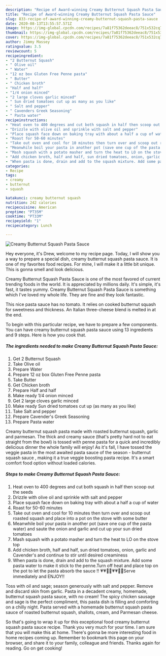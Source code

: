 ```yaml
---
description: "Recipe of Award-winning Creamy Butternut Squash Pasta Sauce"
title: "Recipe of Award-winning Creamy Butternut Squash Pasta Sauce"
slug: 833-recipe-of-award-winning-creamy-butternut-squash-pasta-sauce
date: 2020-08-13T13:55:57.571Z
image: https://img-global.cpcdn.com/recipes/7a81f75362deeac8/751x532cq70/creamy-butternut-squash-pasta-sauce-recipe-main-photo.jpg
thumbnail: https://img-global.cpcdn.com/recipes/7a81f75362deeac8/751x532cq70/creamy-butternut-squash-pasta-sauce-recipe-main-photo.jpg
cover: https://img-global.cpcdn.com/recipes/7a81f75362deeac8/751x532cq70/creamy-butternut-squash-pasta-sauce-recipe-main-photo.jpg
author: Jimmy Massey
ratingvalue: 3.5
reviewcount: 5
recipeingredient:
- "2 Butternut Squash"
- " Olive oil"
- " Water"
- "12 oz box Gluten Free Penne pasta"
- " Butter"
- " Chicken broth"
- "Half and half"
- "1/4 onion minced"
- "2 large cloves garlic minced"
- " Sun dried tomatoes cut up as many as you like"
- " Salt and pepper"
- " Cavenders Greek Seasoning"
- " Pasta water"
recipeinstructions:
- "Heat oven to 400 degrees and cut both squash in half then scoop out the seeds"
- "Drizzle with olive oil and sprinkle with salt and pepper"
- "Place squash face down on baking tray with about a half a cup of water"
- "Roast for 50-60 minutes"
- "Take out oven and cool for 10 minutes then turn over and scoop out roasted squash and place into a pot on the stove with some butter"
- "Meanwhile boil your pasta in another pot (save one cup of the pasta water) and saute the onion and garlic and cut up your sun dried tomatoes"
- "Mash squash with a potato masher and turn the heat to LO on the stove top"
- "Add chicken broth, half and half, sun dried tomatoes, onion, garlic and Cavender&#39;s and continue to stir until desired creaminess"
- "When pasta is done, drain and add to the squash mixture. Add some pasta water to make it stick to the penne.Turn off heat and place top on the pot to let the pasta absorb the sauce !! 💗💗💋😘💗💗😋😋Serve immediately and ENJOY!!"
categories:
- Recipe
tags:
- creamy
- butternut
- squash

katakunci: creamy butternut squash 
nutrition: 242 calories
recipecuisine: American
preptime: "PT35M"
cooktime: "PT33M"
recipeyield: "1"
recipecategory: Lunch

---
```



![Creamy Butternut Squash Pasta Sauce](https://img-global.cpcdn.com/recipes/7a81f75362deeac8/751x532cq70/creamy-butternut-squash-pasta-sauce-recipe-main-photo.jpg)

Hey everyone, it's Drew, welcome to my recipe page. Today, I will show you a way to prepare a special dish, creamy butternut squash pasta sauce. It is one of my favorites food recipes. For mine, I will make it a little bit unique. This is gonna smell and look delicious.

Creamy Butternut Squash Pasta Sauce is one of the most favored of current trending foods in the world. It is appreciated by millions daily. It's simple, it's fast, it tastes yummy. Creamy Butternut Squash Pasta Sauce is something which I've loved my whole life. They are fine and they look fantastic.

This nice pasta sauce has no tomato. It relies on cooked butternut squash for sweetness and thickness. An Italian three-cheese blend is melted in at the end.


To begin with this particular recipe, we have to prepare a few components. You can have creamy butternut squash pasta sauce using 13 ingredients and 9 steps. Here is how you cook that.

<!--inarticleads1-->

##### The ingredients needed to make Creamy Butternut Squash Pasta Sauce:

1. Get 2 Butternut Squash
1. Take  Olive oil
1. Prepare  Water
1. Prepare 12 oz box Gluten Free Penne pasta
1. Take  Butter
1. Get  Chicken broth
1. Prepare Half and half
1. Make ready 1/4 onion minced
1. Get 2 large cloves garlic minced
1. Make ready  Sun dried tomatoes cut up (as many as you like)
1. Take  Salt and pepper
1. Prepare  Cavender&#39;s Greek Seasoning
1. Prepare  Pasta water


Creamy butternut squash pasta made with roasted butternut squash, garlic and parmesan. The thick and creamy sauce (that&#39;s pretty hard not to eat straight from the bowl) is tossed with penne pasta for a quick and incredibly delicious dinner the whole family will enjoy! As it&#39;s fall, I have tossed the veggie pasta in the most awaited pasta sauce of the season - butternut squash sauce , making it a true veggie boosting pasta recipe. It&#39;s a smart comfort food option without loaded calories. 

<!--inarticleads2-->

##### Steps to make Creamy Butternut Squash Pasta Sauce:

1. Heat oven to 400 degrees and cut both squash in half then scoop out the seeds
1. Drizzle with olive oil and sprinkle with salt and pepper
1. Place squash face down on baking tray with about a half a cup of water
1. Roast for 50-60 minutes
1. Take out oven and cool for 10 minutes then turn over and scoop out roasted squash and place into a pot on the stove with some butter
1. Meanwhile boil your pasta in another pot (save one cup of the pasta water) and saute the onion and garlic and cut up your sun dried tomatoes
1. Mash squash with a potato masher and turn the heat to LO on the stove top
1. Add chicken broth, half and half, sun dried tomatoes, onion, garlic and Cavender&#39;s and continue to stir until desired creaminess
1. When pasta is done, drain and add to the squash mixture. Add some pasta water to make it stick to the penne.Turn off heat and place top on the pot to let the pasta absorb the sauce !! 💗💗💋😘💗💗😋😋Serve immediately and ENJOY!!


Toss with oil and sage; season generously with salt and pepper. Remove and discard skin from garlic. Pasta in a decadent creamy, homemade, butternut squash pasta sauce, with no cream! The spicy chicken sausage and sage is the perfect compliment, this pasta dish is filling and comforting on a chilly night. Pasta served with a homemade butternut squash pasta sauce of roasted butternut squash, shallots, cream, and Parmesan cheese. 

So that's going to wrap it up for this exceptional food creamy butternut squash pasta sauce recipe. Thank you very much for your time. I am sure that you will make this at home. There's gonna be more interesting food in home recipes coming up. Remember to bookmark this page on your browser, and share it to your family, colleague and friends. Thanks again for reading. Go on get cooking!
